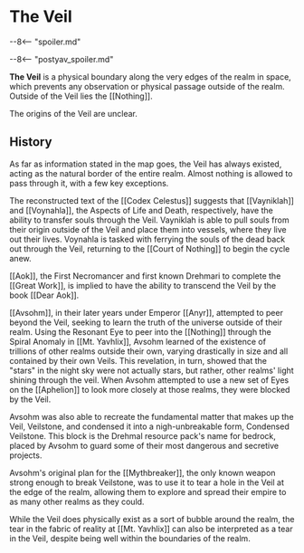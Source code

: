 # The Veil

--8<-- "spoiler.md"

--8<-- "postyav_spoiler.md"

**The Veil** is a physical boundary along the very edges of the realm in space, which prevents any observation or physical passage outside of the realm. Outside of the Veil lies the [[Nothing]].

The origins of the Veil are unclear.

## History

As far as information stated in the map goes, the Veil has always existed, acting as the natural border of the entire realm. Almost nothing is allowed to pass through it, with a few key exceptions.

The reconstructed text of the [[Codex Celestus]] suggests that [[Vayniklah]] and [[Voynahla]], the Aspects of Life and Death, respectively, have the ability to transfer souls through the Veil. Vayniklah is able to pull souls from their origin outside of the Veil and place them into vessels, where they live out their lives. Voynahla is tasked with ferrying the souls of the dead back out through the Veil, returning to the [[Court of Nothing]] to begin the cycle anew.

[[Aok]], the First Necromancer and first known Drehmari to complete the [[Great Work]], is implied to have the ability to transcend the Veil by the book [[Dear Aok]].

[[Avsohm]], in their later years under Emperor [[Anyr]], attempted to peer beyond the Veil, seeking to learn the truth of the universe outside of their realm. Using the Resonant Eye to peer into the [[Nothing]] through the Spiral Anomaly in [[Mt. Yavhlix]], Avsohm learned of the existence of trillions of other realms outside their own, varying drastically in size and all contained by their own Veils. This revelation, in turn, showed that the "stars" in the night sky were not actually stars, but rather, other realms' light shining through the veil. When Avsohm attempted to use a new set of Eyes on the [[Aphelion]] to look more closely at those realms, they were blocked by the Veil.

Avsohm was also able to recreate the fundamental matter that makes up the Veil, Veilstone, and condensed it into a nigh-unbreakable form, Condensed Veilstone. This block is the Drehmal resource pack's name for bedrock, placed by Avsohm to guard some of their most dangerous and secretive projects.

Avsohm's original plan for the [[Mythbreaker]], the only known weapon strong enough to break Veilstone, was to use it to tear a hole in the Veil at the edge of the realm, allowing them to explore and spread their empire to as many other realms as they could.

While the Veil does physically exist as a sort of bubble around the realm, the tear in the fabric of reality at [[Mt. Yavhlix]] can also be interpreted as a tear in the Veil, despite being well within the boundaries of the realm. 
